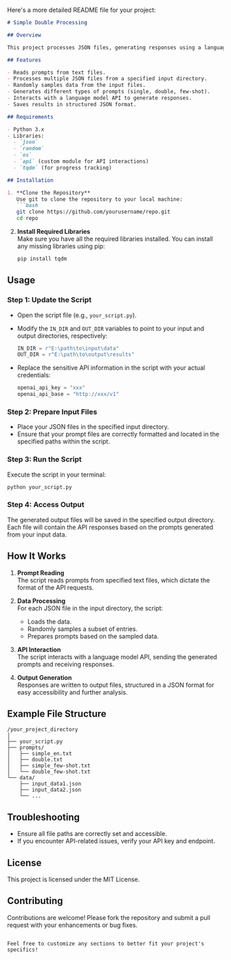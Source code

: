 Here's a more detailed README file for your project:

```markdown
# Simple Double Processing

## Overview

This project processes JSON files, generating responses using a language model API based on predefined prompts. It saves the results to specified output files, facilitating easy data management and analysis.

## Features

- Reads prompts from text files.
- Processes multiple JSON files from a specified input directory.
- Randomly samples data from the input files.
- Generates different types of prompts (single, double, few-shot).
- Interacts with a language model API to generate responses.
- Saves results in structured JSON format.

## Requirements

- Python 3.x
- Libraries: 
  - `json`
  - `random`
  - `os`
  - `api` (custom module for API interactions)
  - `tqdm` (for progress tracking)

## Installation

1. **Clone the Repository**  
   Use git to clone the repository to your local machine:
   ```bash
   git clone https://github.com/yourusername/repo.git
   cd repo
   ```

2. **Install Required Libraries**  
   Make sure you have all the required libraries installed. You can install any missing libraries using pip:
   ```bash
   pip install tqdm
   ```

## Usage

### Step 1: Update the Script

- Open the script file (e.g., `your_script.py`).
- Modify the `IN_DIR` and `OUT_DIR` variables to point to your input and output directories, respectively:
   ```python
   IN_DIR = r"E:\path\to\input\data"
   OUT_DIR = r"E:\path\to\output\results"
   ```

- Replace the sensitive API information in the script with your actual credentials:
   ```python
   openai_api_key = "xxx"
   openai_api_base = "http://xxx/v1"
   ```

### Step 2: Prepare Input Files

- Place your JSON files in the specified input directory.
- Ensure that your prompt files are correctly formatted and located in the specified paths within the script.

### Step 3: Run the Script

Execute the script in your terminal:
```bash
python your_script.py
```

### Step 4: Access Output

The generated output files will be saved in the specified output directory. Each file will contain the API responses based on the prompts generated from your input data.

## How It Works

1. **Prompt Reading**  
   The script reads prompts from specified text files, which dictate the format of the API requests.

2. **Data Processing**  
   For each JSON file in the input directory, the script:
   - Loads the data.
   - Randomly samples a subset of entries.
   - Prepares prompts based on the sampled data.

3. **API Interaction**  
   The script interacts with a language model API, sending the generated prompts and receiving responses.

4. **Output Generation**  
   Responses are written to output files, structured in a JSON format for easy accessibility and further analysis.

## Example File Structure

```
/your_project_directory
│
├── your_script.py
├── prompts/
│   ├── simple_en.txt
│   ├── double.txt
│   ├── simple_few-shot.txt
│   └── double_few-shot.txt
└── data/
    ├── input_data1.json
    ├── input_data2.json
    └── ...
```

## Troubleshooting

- Ensure all file paths are correctly set and accessible.
- If you encounter API-related issues, verify your API key and endpoint.

## License

This project is licensed under the MIT License.

## Contributing

Contributions are welcome! Please fork the repository and submit a pull request with your enhancements or bug fixes.
```

Feel free to customize any sections to better fit your project's specifics!
